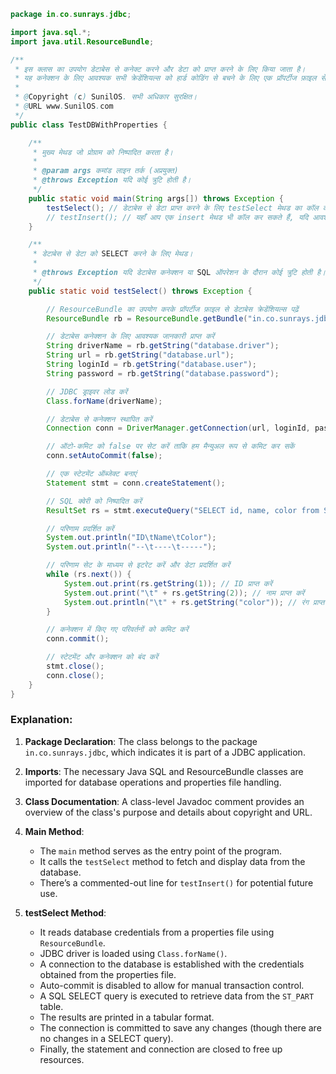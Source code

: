 ```java
package in.co.sunrays.jdbc;

import java.sql.*;
import java.util.ResourceBundle;

/**
 * इस क्लास का उपयोग डेटाबेस से कनेक्ट करने और डेटा को प्राप्त करने के लिए किया जाता है।
 * यह कनेक्शन के लिए आवश्यक सभी क्रेडेंशियल्स को हार्ड कोडिंग से बचने के लिए एक प्रॉपर्टीज फ़ाइल से पढ़ता है।
 * 
 * @Copyright (c) SunilOS. सभी अधिकार सुरक्षित।
 * @URL www.SunilOS.com
 */
public class TestDBWithProperties {

    /**
     * मुख्य मेथड जो प्रोग्राम को निष्पादित करता है।
     * 
     * @param args कमांड लाइन तर्क (अप्रयुक्त)
     * @throws Exception यदि कोई त्रुटि होती है।
     */
    public static void main(String args[]) throws Exception {
        testSelect(); // डेटाबेस से डेटा प्राप्त करने के लिए testSelect मेथड का कॉल करें
        // testInsert(); // यहाँ आप एक insert मेथड भी कॉल कर सकते हैं, यदि आवश्यक हो
    }

    /**
     * डेटाबेस से डेटा को SELECT करने के लिए मेथड।
     * 
     * @throws Exception यदि डेटाबेस कनेक्शन या SQL ऑपरेशन के दौरान कोई त्रुटि होती है।
     */
    public static void testSelect() throws Exception {

        // ResourceBundle का उपयोग करके प्रॉपर्टीज फ़ाइल से डेटाबेस क्रेडेंशियल्स पढ़ें
        ResourceBundle rb = ResourceBundle.getBundle("in.co.sunrays.jdbc.system");

        // डेटाबेस कनेक्शन के लिए आवश्यक जानकारी प्राप्त करें
        String driverName = rb.getString("database.driver");
        String url = rb.getString("database.url");
        String loginId = rb.getString("database.user");
        String password = rb.getString("database.password");

        // JDBC ड्राइवर लोड करें
        Class.forName(driverName);

        // डेटाबेस से कनेक्शन स्थापित करें
        Connection conn = DriverManager.getConnection(url, loginId, password);

        // ऑटो-कमिट को false पर सेट करें ताकि हम मैन्युअल रूप से कमिट कर सकें
        conn.setAutoCommit(false);

        // एक स्टेटमेंट ऑब्जेक्ट बनाएं
        Statement stmt = conn.createStatement();

        // SQL क्वेरी को निष्पादित करें
        ResultSet rs = stmt.executeQuery("SELECT id, name, color from ST_PART");

        // परिणाम प्रदर्शित करें
        System.out.println("ID\tName\tColor");
        System.out.println("--\t----\t-----");

        // परिणाम सेट के माध्यम से इटरेट करें और डेटा प्रदर्शित करें
        while (rs.next()) {
            System.out.print(rs.getString(1)); // ID प्राप्त करें
            System.out.print("\t" + rs.getString(2)); // नाम प्राप्त करें
            System.out.println("\t" + rs.getString("color")); // रंग प्राप्त करें
        }

        // कनेक्शन में किए गए परिवर्तनों को कमिट करें
        conn.commit();

        // स्टेटमेंट और कनेक्शन को बंद करें
        stmt.close();
        conn.close();
    }
}
```

### Explanation:
1. **Package Declaration**: The class belongs to the package `in.co.sunrays.jdbc`, which indicates it is part of a JDBC application.

2. **Imports**: The necessary Java SQL and ResourceBundle classes are imported for database operations and properties file handling.

3. **Class Documentation**: A class-level Javadoc comment provides an overview of the class's purpose and details about copyright and URL.

4. **Main Method**: 
   - The `main` method serves as the entry point of the program. 
   - It calls the `testSelect` method to fetch and display data from the database.
   - There’s a commented-out line for `testInsert()` for potential future use.

5. **testSelect Method**:
   - It reads database credentials from a properties file using `ResourceBundle`.
   - JDBC driver is loaded using `Class.forName()`.
   - A connection to the database is established with the credentials obtained from the properties file.
   - Auto-commit is disabled to allow for manual transaction control.
   - A SQL SELECT query is executed to retrieve data from the `ST_PART` table.
   - The results are printed in a tabular format.
   - The connection is committed to save any changes (though there are no changes in a SELECT query).
   - Finally, the statement and connection are closed to free up resources.
